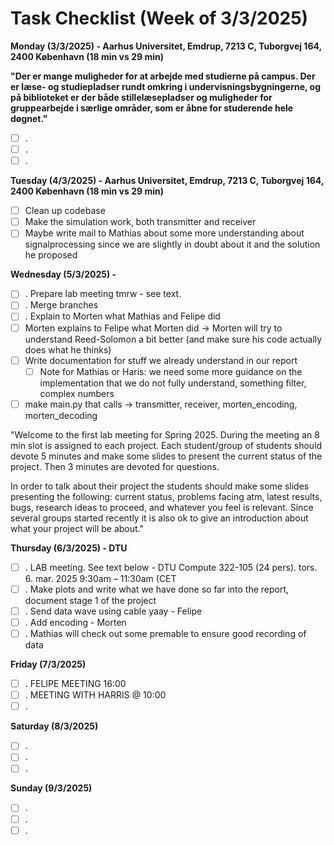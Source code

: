 # Task Checklist (Week of 3/3/2025)

**Monday (3/3/2025) - Aarhus Universitet, Emdrup, 7213 C, Tuborgvej 164, 2400 København (18 min vs 29 min)**

**"Der er mange muligheder for at arbejde med studierne på campus. Der er læse- og studiepladser rundt omkring i undervisningsbygningerne, og på biblioteket er der både stillelæsepladser og muligheder for gruppearbejde i særlige områder, som er åbne for studerende hele døgnet."**

- [ ] .
- [ ] .
- [ ] .

**Tuesday (4/3/2025) -  Aarhus Universitet, Emdrup, 7213 C, Tuborgvej 164, 2400 København (18 min vs 29 min)**

- [ ] Clean up codebase
- [ ] Make the simulation work, both transmitter and receiver
- [ ] Maybe write mail to Mathias about some more understanding about signalprocessing since we are slightly in doubt about it and the solution he proposed

**Wednesday (5/3/2025) -**

- [ ] . Prepare lab meeting  tmrw - see text.
- [ ] . Merge branches
- [ ] . Explain to Morten what Mathias and Felipe did
- [ ] Morten explains to Felipe what Morten did -> Morten will try to understand Reed-Solomon a bit better (and make sure his code actually does what he thinks)
- [ ] Write documentation for stuff we already understand in our report
  - [ ] Note for Mathias or Haris: we need some more guidance on the implementation that we do not fully understand, something filter, complex numbers
- [ ] make main.py that calls -> transmitter, receiver, morten_encoding, morten_decoding

"Welcome to the first lab meeting for Spring 2025. During the meeting an 8 min slot is assigned to each project. Each student/group of students should devote 5 minutes and make some slides to present the current status of the project. Then 3 minutes are devoted for questions.

In order to talk about their project the students should make some slides presenting the following: current status, problems facing atm, latest results, bugs, research ideas to proceed, and whatever you feel is relevant. Since several groups started recently it is also ok to give an introduction about what your project will be about."

**Thursday (6/3/2025) - DTU**

- [ ] . LAB meeting. See text below - DTU Compute 322-105 (24 pers). tors. 6. mar. 2025 9:30am – 11:30am (CET
- [ ] . Make plots and write what we have done so far into the report, document stage 1 of the project
- [ ] . Send data wave using cable yaay - Felipe
- [ ] . Add encoding - Morten
- [ ] . Mathias will check out some premable to ensure good recording of data

**Friday (7/3/2025)**

- [ ] . FELIPE MEETING 16:00
- [ ] . MEETING WITH HARRIS @ 10:00
- [ ] .

**Saturday (8/3/2025)**

- [ ] .
- [ ] .
- [ ] .

**Sunday (9/3/2025)**

- [ ] .
- [ ] .
- [ ] .
